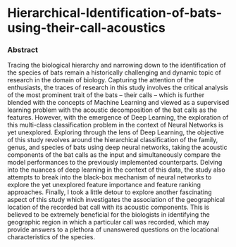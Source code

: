 # Hierarchical-Identification-of-bats-using-their-call-acoustics


### Abstract

Tracing the biological hierarchy and narrowing down to the identification of the species of bats remain a historically challenging and dynamic topic of research in the domain of biology. Capturing the attention of the enthusiasts, the traces of research in this study involves the critical analysis of the most prominent trait of the bats – their calls – which is further blended with the concepts of Machine Learning and viewed as a supervised learning problem with the acoustic decomposition of the bat calls as the features. However, with the emergence of Deep Learning, the exploration of this multi-class classification problem in the context of Neural Networks is yet unexplored. Exploring through the lens of Deep Learning, the objective of this study revolves around the hierarchical classification of the family, genus, and species of bats using deep neural networks, taking the acoustic components of the bat calls as the input and simultaneously compare the model performances to the previously implemented counterparts. Delving into the nuances of deep learning in the context of this data, the study also attempts to break into the black-box mechanism of neural networks to explore the yet unexplored feature importance and feature ranking approaches. Finally, I took a little detour to explore another fascinating aspect of this study which investigates the association of the geographical location of the recorded bat call with its acoustic components. This is believed to be extremely beneficial for the biologists in identifying the geographic region in which a particular call was recorded, which may provide answers to a plethora of unanswered questions on the locational characteristics of the species.
